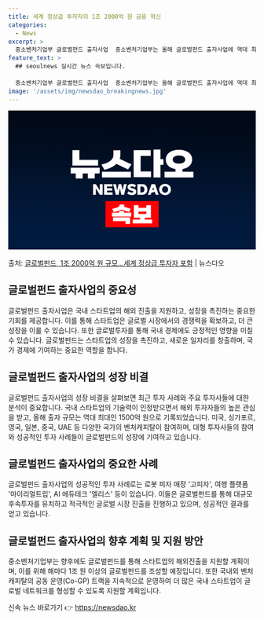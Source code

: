 ```yaml
---
title: 세계 정상급 투자자의 1조 2000억 원 금융 혁신
categories:
  - News
excerpt: >
  중소벤처기업부 글로벌펀드 출자사업  중소벤처기업부는 올해 글로벌펀드 출자사업에 역대 최대 규모인 1500억 …
feature_text: >
  ## seoulnews 실시간 뉴스 속보입니다.

  중소벤처기업부 글로벌펀드 출자사업  중소벤처기업부는 올해 글로벌펀드 출자사업에 역대 최대 규모인 1500억 …
image: '/assets/img/newsdao_breakingnews.jpg'
---
```


![뉴스다오 속보](/assets/img/newsdao_breakingnews.jpg)

<p>출처: <a href="https://newsdao.kr/4541" rel="dofollow">글로벌펀드, 1조 2000억 원 규모…세계 정상급 투자자 포함</a> | 뉴스다오</p>

<h2 data-ke-size="size26">글로벌펀드 출자사업의 중요성</h2>
<p data-ke-size="size16">글로벌펀드 출자사업은 국내 스타트업의 해외 진출을 지원하고, 성장을 촉진하는 중요한 기회를 제공합니다. 이를 통해 스타트업은 글로벌 시장에서의 경쟁력을 확보하고, 더 큰 성장을 이룰 수 있습니다. 또한 글로벌투자를 통해 국내 경제에도 긍정적인 영향을 미칠 수 있습니다. 글로벌펀드는 스타트업의 성장을 촉진하고, 새로운 일자리를 창출하며, 국가 경제에 기여하는 중요한 역할을 합니다.</p>

<h2 data-ke-size="size26">글로벌펀드 출자사업의 성장 비결</h2>
<p data-ke-size="size16">글로벌펀드 출자사업의 성장 비결을 살펴보면 최근 투자 사례와 주요 투자사들에 대한 분석이 중요합니다. 국내 스타트업의 기술력이 인정받으면서 해외 투자자들의 높은 관심을 받고, 올해 출자 규모는 역대 최대인 1500억 원으로 기록되었습니다. 미국, 싱가포르, 영국, 일본, 중국, UAE 등 다양한 국가의 벤처캐피탈이 참여하며, 대형 투자사들의 참여와 성공적인 투자 사례들이 글로벌펀드의 성장에 기여하고 있습니다.</p> 

<h2 data-ke-size="size26">글로벌펀드 출자사업의 중요한 사례</h2>
<p data-ke-size="size16">글로벌펀드 출자사업의 성공적인 투자 사례로는 로봇 피자 매장 '고피자', 여행 플랫폼 '마이리얼트립', AI 에듀테크 '엘리스' 등이 있습니다. 이들은 글로벌펀드를 통해 대규모 후속투자를 유치하고 적극적인 글로벌 시장 진출을 진행하고 있으며, 성공적인 결과를 얻고 있습니다.</p>

<h2 data-ke-size="size26">글로벌펀드 출자사업의 향후 계획 및 지원 방안</h2>
<p data-ke-size="size16">중소벤처기업부는 향후에도 글로벌펀드를 통해 스타트업의 해외진출을 지원할 계획이며, 이를 위해 해마다 1조 원 이상의 글로벌펀드를 조성할 예정입니다. 또한 국내외 벤처캐피탈의 공동 운영(Co-GP) 트랙을 지속적으로 운영하여 더 많은 국내 스타트업이 글로벌 네트워크를 형성할 수 있도록 지원할 계획입니다.</p> 

신속 뉴스 바로가기 👉 <a href="https://newsdao.kr" rel="dofollow">https://newsdao.kr</a>


